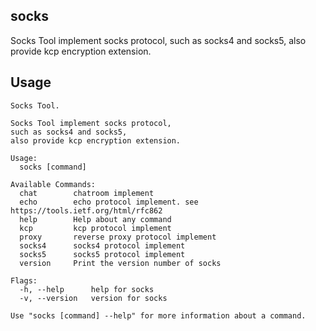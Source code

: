 ## socks

Socks Tool implement socks protocol,
such as socks4 and socks5,
also provide kcp encryption extension.

## Usage

```shell
Socks Tool.

Socks Tool implement socks protocol,
such as socks4 and socks5,
also provide kcp encryption extension.

Usage:
  socks [command]

Available Commands:
  chat        chatroom implement
  echo        echo protocol implement. see https://tools.ietf.org/html/rfc862
  help        Help about any command
  kcp         kcp protocol implement
  proxy       reverse proxy protocol implement
  socks4      socks4 protocol implement
  socks5      socks5 protocol implement
  version     Print the version number of socks

Flags:
  -h, --help      help for socks
  -v, --version   version for socks

Use "socks [command] --help" for more information about a command.
```